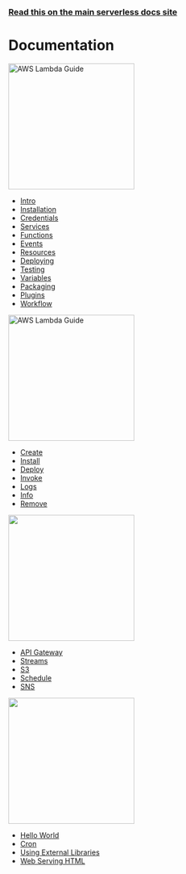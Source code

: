 <!--
title: Serverless Framework Documentation
menuText: Docs
layout: Doc
-->

<!-- DOCS-SITE-LINK:START automatically generated  -->
### [Read this on the main serverless docs site](https://www.serverless.com/docs/)
<!-- DOCS-SITE-LINK:END -->

# Documentation

<div>

  <!-- HIDE:START automatically generated -->
<!--   <div>
    <h2>AWS</h2>
  </div> -->
  <!-- HIDE:END -->

  <div>
    <img src="https://s3-us-west-2.amazonaws.com/assets.site.serverless.com/images/docs_guide_aws2.jpg" alt="AWS Lambda Guide" width="250">
  </div>

  <!-- HIDE:START automatically generated -->
<!--   <div>
    <h3>Guide</h3>
  </div> -->
  <!-- HIDE:END -->

  <div>
    <ul>
      <li><a href="./providers/aws/guide/intro.md">Intro</a></li>
      <li><a href="./providers/aws/guide/installation.md">Installation</a></li>
      <li><a href="./providers/aws/guide/credentials.md">Credentials</a></li>
      <li><a href="./providers/aws/guide/services.md">Services</a></li>
      <li><a href="./providers/aws/guide/functions.md">Functions</a></li>
      <li><a href="./providers/aws/guide/events.md">Events</a></li>
      <li><a href="./providers/aws/guide/resources.md">Resources</a></li>
      <li><a href="./providers/aws/guide/deploying.md">Deploying</a></li>
      <li><a href="./providers/aws/guide/testing.md">Testing</a></li>
      <li><a href="./providers/aws/guide/variables.md">Variables</a></li>
      <li><a href="./providers/aws/guide/packaging.md">Packaging</a></li>
      <li><a href="./providers/aws/guide/plugins.md">Plugins</a></li>
      <li><a href="./providers/aws/guide/workflow.md">Workflow</a></li>
    </ul>
  </div>

  <div>
    <img src="https://s3-us-west-2.amazonaws.com/assets.site.serverless.com/images/docs_clireference_aws2.jpg" alt="AWS Lambda Guide" width="250">

<!--     <h3>CLI Reference</h3> -->
  </div>

  <div>
    <ul>
      <li><a href="./providers/aws/cli-reference/create.md">Create</a></li>
      <li><a href="./providers/aws/cli-reference/install.md">Install</a></li>
      <li><a href="./providers/aws/cli-reference/deploy.md">Deploy</a></li>
      <li><a href="./providers/aws/cli-reference/invoke.md">Invoke</a></li>
      <li><a href="./providers/aws/cli-reference/logs.md">Logs</a></li>
      <li><a href="./providers/aws/cli-reference/info.md">Info</a></li>
      <li><a href="./providers/aws/cli-reference/remove.md">Remove</a></li>
    </ul>
  </div>

  <div>
    <img src="https://s3-us-west-2.amazonaws.com/assets.site.serverless.com/images/docs_events_aws2.jpg" width="250">
<!--     <h3>Events</h3> -->
  </div>

  <div>
    <ul>
      <li><a href="./providers/aws/events/apigateway.md">API Gateway</a></li>
      <li><a href="./providers/aws/events/streams.md">Streams</a></li>
      <li><a href="./providers/aws/events/s3.md">S3</a></li>
      <li><a href="./providers/aws/events/schedule.md">Schedule</a></li>
      <li><a href="./providers/aws/events/sns.md">SNS</a></li>
    </ul>
  </div>

  <div>
    <img src="https://s3-us-west-2.amazonaws.com/assets.site.serverless.com/images/docs_examples_aws2.jpg" width="250">
<!--     <h3>Examples</h3> -->
  </div>

  <div>
    <ul>
      <li><a href="./providers/aws/examples/hello-world">Hello World</a></li>
      <li><a href="./providers/aws/examples/cron">Cron</a></li>
      <li><a href="./providers/aws/examples/using-external-libraries">Using External Libraries</a></li>
      <li><a href="./providers/aws/examples/web-serving-html.md">Web Serving HTML</a></li>
    </ul>
  </div>

</div>